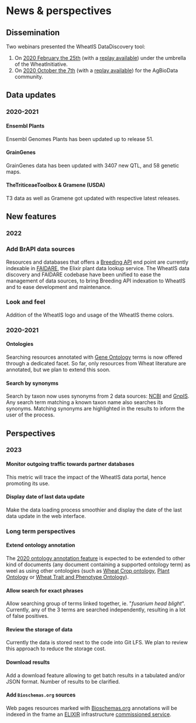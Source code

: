 # News & perspectives

## Dissemination

Two webinars presented the WheatIS DataDiscovery tool:

1. On [2020 February the 25th](https://urgi.versailles.inra.fr/About-us/News/WheatIS-webinar) (with a [replay available](https://urgi.versailles.inra.fr/About-us/News/WheatIS-webinar-replay)) under the umbrella of the WheatInitiative.
2. On [2020 October the 7th](https://urgi.versailles.inra.fr/About-us/News/WheatIS-DataDiscovery-webinar-on-AgBioData-conference) (with a [replay available](https://youtu.be/pSST0jepoRg)) for the AgBioData community.

## Data updates

### 2020-2021

#### Ensembl Plants

Ensembl Genomes Plants has been updated up to release 51.

#### GrainGenes

GrainGenes data has been updated with 3407 new QTL, and 58 genetic maps.

#### TheTriticeaeToolbox & Gramene (USDA)

T3 data as well as Gramene got updated with respective latest releases.

## New features

### 2022

### Add BrAPI data sources

Resources and databases that offers a [Breeding API](https://brapi.org/) end point are currently indexable in [FAIDARE](https://urgi.versailles.inrae.fr/faidare/), the Elixir plant data lookup service. The WheatIS data discovery and FAIDARE codebase have been unified to ease the management of data sources, to bring Breeding API indexation to WheatIS and to ease development and maintenance.

### Look and feel

Addition of the WheatIS logo and usage of the WheatIS theme colors.

### 2020-2021

#### Ontologies

Searching resources annotated with [Gene Ontology](http://geneontology.org/) terms is now offered through a dedicated facet. So far, only resources from Wheat literature are annotated, but we plan to extend this soon.

#### Search by synonyms

Search by taxon now uses synonyms from 2 data sources: [NCBI](https://www.ncbi.nlm.nih.gov/taxonomy) and [GnpIS](https://urgi.versailles.inrae.fr/GnpMap/common/taxon/results.do?thematic=all). Any search term matching a known taxon name also searches its synonyms. Matching synonyms are highlighted in the results to inform the user of the process.

## Perspectives

### 2023

#### Monitor outgoing traffic towards partner databases

This metric will trace the impact of the WheatIS data portal, hence promoting its use.

#### Display date of last data update

Make the data loading process smoothier and display the date of the last data update in the web interface.

### Long term perspectives

#### Extend ontology annotation

The [2020 ontology annotation feature](#ontologies) is expected to be extended to other kind of documents (any document containing a supported ontology term) as weel as using other ontologies (such as [Wheat Crop ontology](http://agroportal.lirmm.fr/ontologies/CO_321/), [Plant Ontology](http://agroportal.lirmm.fr/ontologies/PO) or [Wheat Trait and Phenotype Ontology](agroportal.lirmm.fr/ontologies/WHEATPHENOTYPE)).

#### Allow search for exact phrases

Allow searching group of terms linked together, ie. "_fusarium head blight_". Currently, any of the 3 terms are searched independently, resulting in a lot of false positives.

#### Review the storage of data

Currently the data is stored next to the code into Git LFS. We plan to review this approach to reduce the storage cost.

#### Download results

Add a download feature allowing to get batch results in a tabulated and/or JSON format. Number of results to be clarified.

#### Add `Bioschemas.org` sources

Web pages resources marked with [Bioschemas.org](https://bioschemas.org/) annotations will be indexed in the frame an [ELIXIR](https://elixir-europe.org/communities/plant-sciences) infrastructure [commissioned service](https://elixir-europe.org/activities/exploiting-bioschemas-markup-support-elixir-communities).
